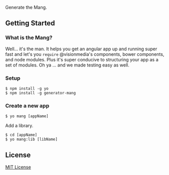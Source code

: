 Generate the Mang.


## Getting Started

### What is the Mang?

Well... it's the man. It helps you get an angular app up and running super fast and let's you `require` @visionmedia's components, bower components, and node modules. Plus it's super conducive to structuring your app as a set of modules. Oh ya ... and we made testing easy as well.


### Setup

```
$ npm install -g yo
$ npm install -g generator-mang
```

### Create a new app

```
$ yo mang [appName]
```

Add a library.

```
$ cd [appName]
$ yo mang:lib [libName]
```


## License

[MIT License](http://en.wikipedia.org/wiki/MIT_License)
